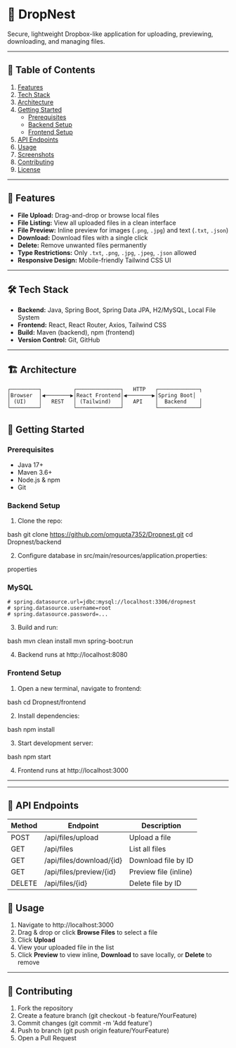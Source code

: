 # 📁 DropNest

Secure, lightweight Dropbox-like application for uploading, previewing, downloading, and managing files.

---

## 🚀 Table of Contents

1. [Features](#features)  
2. [Tech Stack](#tech-stack)  
3. [Architecture](#architecture)  
4. [Getting Started](#getting-started)  
   - [Prerequisites](#prerequisites)  
   - [Backend Setup](#backend-setup)  
   - [Frontend Setup](#frontend-setup)  
5. [API Endpoints](#api-endpoints)  
6. [Usage](#usage)  
7. [Screenshots](#screenshots)  
8. [Contributing](#contributing)  
9. [License](#license)  

---

## 🌟 Features

- **File Upload:** Drag-and-drop or browse local files  
- **File Listing:** View all uploaded files in a clean interface  
- **File Preview:** Inline preview for images (`.png`, `.jpg`) and text (`.txt`, `.json`)  
- **Download:** Download files with a single click  
- **Delete:** Remove unwanted files permanently  
- **Type Restrictions:** Only `.txt`, `.png`, `.jpg`, `.jpeg`, `.json` allowed  
- **Responsive Design:** Mobile-friendly Tailwind CSS UI  

---

## 🛠 Tech Stack

- **Backend:** Java, Spring Boot, Spring Data JPA, H2/MySQL, Local File System  
- **Frontend:** React, React Router, Axios, Tailwind CSS  
- **Build:** Maven (backend), npm (frontend)  
- **Version Control:** Git, GitHub  

---

## 🏗 Architecture

```
┌─────────┐          ┌──────────────┐   HTTP   ┌─────────────┐
│Browser  │◀────────▶│React Frontend│◀────────▶│Spring Boot│
│ (UI)    │   REST   │ (Tailwind)   │   API    │  Backend    │
└─────────┘          └──────────────┘          └─────────────┘
```

## 🏁 Getting Started

### Prerequisites

* Java 17+
* Maven 3.6+
* Node.js & npm
* Git

### Backend Setup

1. Clone the repo:

   
bash
   git clone https://github.com/omgupta7352/Dropnest.git
   cd Dropnest/backend

2. Configure database in src/main/resources/application.properties:

   
properties
   ### MySQL
   ```
   # spring.datasource.url=jdbc:mysql://localhost:3306/dropnest
   # spring.datasource.username=root
   # spring.datasource.password=...
```
3. Build and run:

   
bash
   mvn clean install
   mvn spring-boot:run

4. Backend runs at http://localhost:8080

### Frontend Setup

1. Open a new terminal, navigate to frontend:

   
bash
   cd Dropnest/frontend

2. Install dependencies:

   
bash
   npm install

3. Start development server:

   
bash
   npm start

4. Frontend runs at http://localhost:3000

---

---

## 📡 API Endpoints

| Method | Endpoint                   | Description           |
| ------ | -------------------------- | --------------------- |
| POST   | /api/files/upload        | Upload a file         |
| GET    | /api/files               | List all files        |
| GET    | /api/files/download/{id} | Download file by ID   |
| GET    | /api/files/preview/{id}  | Preview file (inline) |
| DELETE | /api/files/{id}          | Delete file by ID     |



## 📖 Usage

1. Navigate to http://localhost:3000
2. Drag & drop or click **Browse Files** to select a file
3. Click **Upload**
4. View your uploaded file in the list
5. Click **Preview** to view inline, **Download** to save locally, or **Delete** to remove

---

## 🤝 Contributing

1. Fork the repository
2. Create a feature branch (git checkout -b feature/YourFeature)
3. Commit changes (git commit -m 'Add feature')
4. Push to branch (git push origin feature/YourFeature)
5. Open a Pull Request





